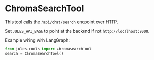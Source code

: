 # ChromaSearchTool

This tool calls the `/api/chat/search` endpoint over HTTP.

Set `JULES_API_BASE` to point at the backend if not `http://localhost:8000`.

Example wiring with LangGraph:
```python
from jules.tools import ChromaSearchTool
search = ChromaSearchTool()
```
